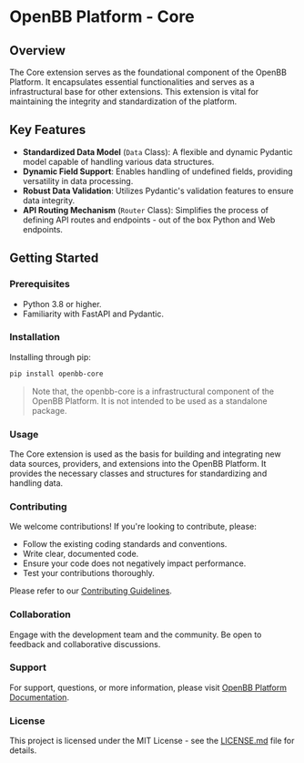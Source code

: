 # OpenBB Platform - Core

## Overview

The Core extension serves as the foundational component of the OpenBB Platform. It encapsulates essential functionalities and serves as a infrastructural base for other extensions. This extension is vital for maintaining the integrity and standardization of the platform.

## Key Features

- **Standardized Data Model** (`Data` Class): A flexible and dynamic Pydantic model capable of handling various data structures.
- **Dynamic Field Support**: Enables handling of undefined fields, providing versatility in data processing.
- **Robust Data Validation**: Utilizes Pydantic's validation features to ensure data integrity.
- **API Routing Mechanism** (`Router` Class): Simplifies the process of defining API routes and endpoints - out of the box Python and Web endpoints.

## Getting Started

### Prerequisites

- Python 3.8 or higher.
- Familiarity with FastAPI and Pydantic.

### Installation

Installing through pip:

```bash
pip install openbb-core
```

> Note that, the openbb-core is a infrastructural component of the OpenBB Platform. It is not intended to be used as a standalone package.

### Usage

The Core extension is used as the basis for building and integrating new data sources, providers, and extensions into the OpenBB Platform. It provides the necessary classes and structures for standardizing and handling data.

### Contributing

We welcome contributions! If you're looking to contribute, please:

- Follow the existing coding standards and conventions.
- Write clear, documented code.
- Ensure your code does not negatively impact performance.
- Test your contributions thoroughly.

Please refer to our [Contributing Guidelines](https://docs.openbb.co/platform/development).

### Collaboration

Engage with the development team and the community. Be open to feedback and collaborative discussions.

### Support

For support, questions, or more information, please visit [OpenBB Platform Documentation](https://docs.openbb.co/platform/development).

### License

This project is licensed under the MIT License - see the [LICENSE.md](https://github.com/OpenBB-finance/OpenBBTerminal/blob/main/LICENSE) file for details.
